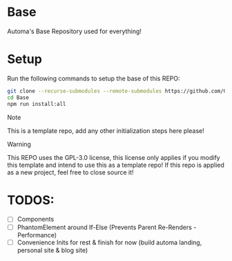 # Base
Automa's Base Repository used for everything!

# Setup

Run the following commands to setup the base of this REPO:
```bash
git clone --recurse-submodules --remote-submodules https://github.com/GetAutomaApp/Base.git
cd Base
npm run install:all
```

> [!NOTE]
> This is a template repo, add any other initialization steps here please!

> [!WARNING]
> This REPO uses the GPL-3.0 license, this license only applies if you modify this template and intend to use this as a template repo!
> If this repo is applied as a new project, feel free to close source it!

# TODOS:
- [ ] Components
- [ ] PhantomElement around If-Else (Prevents Parent Re-Renders - Performance)
- [ ] Convenience Inits for rest & finish for now (build automa landing, personal site & blog site)
